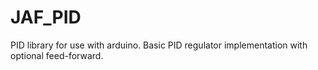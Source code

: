 # JAF_PID

PID library for use with arduino. Basic PID regulator implementation with optional feed-forward.